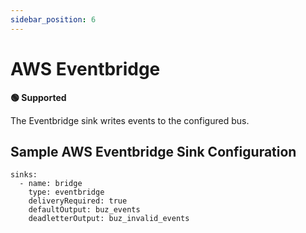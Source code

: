 ```yaml
---
sidebar_position: 6
---
```



# AWS Eventbridge

**🟢 Supported**

The Eventbridge sink writes events to the configured bus.

## Sample AWS Eventbridge Sink Configuration

```
sinks:
  - name: bridge
    type: eventbridge
    deliveryRequired: true
    defaultOutput: buz_events
    deadletterOutput: buz_invalid_events
```
